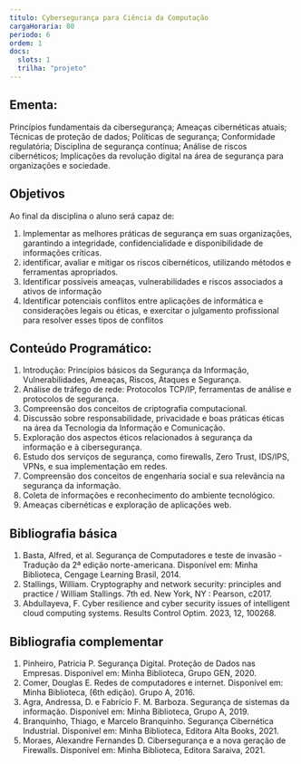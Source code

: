 ```yaml
---
titulo: Cybersegurança para Ciência da Computação
cargaHoraria: 80
periodo: 6
ordem: 1
docs:
  slots: 1
  trilha: "projeto"
---
```


## Ementa:

Princípios fundamentais da cibersegurança; Ameaças cibernéticas atuais; Técnicas de proteção de dados; Políticas de segurança; Conformidade regulatória; Disciplina de segurança contínua; Análise de riscos cibernéticos; Implicações da revolução digital na área de segurança para organizações e sociedade.

## Objetivos

Ao final da disciplina o aluno será capaz de:

1. Implementar as melhores práticas de segurança em suas organizações, garantindo a integridade, confidencialidade e disponibilidade de informações críticas.
2. identificar, avaliar e mitigar os riscos cibernéticos, utilizando métodos e ferramentas apropriados.
3. Identificar possíveis ameaças, vulnerabilidades e riscos associados a ativos de informação
4. Identificar potenciais conflitos entre aplicações de informática e considerações legais ou éticas, e exercitar o julgamento profissional para resolver esses tipos de conflitos

## Conteúdo Programático:

1. Introdução: Princípios básicos da Segurança da Informação, Vulnerabilidades, Ameaças, Riscos, Ataques e Segurança.
2. Análise de tráfego de rede: Protocolos TCP/IP, ferramentas de análise e protocolos de segurança.
3. Compreensão dos conceitos de criptografia computacional.
4. Discussão sobre responsabilidade, privacidade e boas práticas éticas na área da Tecnologia da Informação e Comunicação.
5. Exploração dos aspectos éticos relacionados à segurança da informação e à cibersegurança.
6. Estudo dos serviços de segurança, como firewalls, Zero Trust, IDS/IPS, VPNs, e sua implementação em redes.
7. Compreensão dos conceitos de engenharia social e sua relevância na segurança da informação.
8. Coleta de informações e reconhecimento do ambiente tecnológico.
9. Ameaças cibernéticas e exploração de aplicações web.

## Bibliografia básica

1. Basta, Alfred, et al. Segurança de Computadores e teste de invasão - Tradução da 2ª edição norte-americana. Disponível em: Minha Biblioteca, Cengage Learning Brasil, 2014.
2. Stallings, William. Cryptography and network security: principles and practice / William Stallings. 7th ed. New York, NY : Pearson, c2017.
3. Abdullayeva, F. Cyber resilience and cyber security issues of intelligent cloud computing systems. Results Control Optim. 2023, 12, 100268.

## Bibliografia complementar

1. Pinheiro, Patricia P. Segurança Digital. Proteção de Dados nas Empresas. Disponível em: Minha Biblioteca, Grupo GEN, 2020.
2. Comer, Douglas E. Redes de computadores e internet. Disponível em: Minha Biblioteca, (6th edição). Grupo A, 2016.
3. Agra, Andressa, D. e Fabrício F. M. Barboza. Segurança de sistemas da informação. Disponível em: Minha Biblioteca, Grupo A, 2019.
4. Branquinho, Thiago, e Marcelo Branquinho. Segurança Cibernética Industrial. Disponível em: Minha Biblioteca, Editora Alta Books, 2021.
5. Moraes, Alexandre Fernandes D. Cibersegurança e a nova geração de Firewalls. Disponível em: Minha Biblioteca, Editora Saraiva, 2021.
